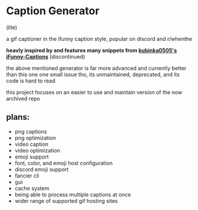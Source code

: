 # Caption Generator
(lite)

a gif captioner in the ifunny caption style, popular on discord and r/whenthe

**heavly inspired by and features many snippets from [kubinka0505's iFunny-Captions](https://github.com/kubinka0505/iFunny-Captions)** (discontinued)


the above mentioned generator is far more advanced and currently better than this one
one small issue tho, its unmaintained, deprecated, and its code is hard to read

this project focuses on an easier to use and maintain version of the now archived repo

## plans:
- png captions
- png optimization
- video caption
- video optimization
- emoji support
- font, color, and emoji host configuration
- discord emoji support
- fancier cli
- gui
- cache system
- being able to process multiple captions at once
- wider range of supported gif hosting sites





